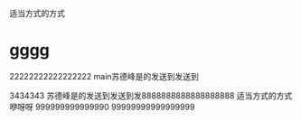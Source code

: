 适当方式的方式
# gggg
22222222222222222
main苏德峰是的发送到发送到

3434343
苏德峰是的发送到发送到发8888888888888888888
适当方式的方式咿呀呀
999999999999990
99999999999999999
